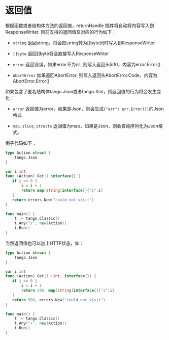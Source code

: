 # 返回值

根据函数或者结构体方法的返回值，returnHandle 插件将自动将内容写入到 ResponseWriter.
目前支持的返回值及对应的行为如下：

* `string`
返回string，将会把string转为[]byte同时写入到ResponseWriter

* `[]byte`
返回[]byte将会直接写入ResponseWriter

* `error`
返回错误，如果error不为nil, 则写入返回头500，内容为error.Error()

* `AbortError`
如果返回AbortError, 则写入返回头AbortError.Code，内容为AbortError.Error()

如果包含了匿名结构体tango.Json或者tango.Xml，则返回值的行为将会发生变化：
* `error`
返回值为error，如果是Json，则会生成```{"err": err.Error()}```的Json格式

* `map`, `slice`, `structs`
返回值为map，如果是Json，则会自动序列化为Json格式。

例子代码如下：
```Go
type Action struct {
    tango.Json
}

var i int
func (Action) Get() interface{} {
   if i == 0 {
       i = i + 1
       return map[string]interface{}{"i":i}
   }
   return errors.New("could not visit")
}

func main() {
    t := tango.Classic()
    t.Any("/", new(Action))
    t.Run()
}
```

当然返回值也可以加上HTTP状态，如：

```Go
type Action struct {
    tango.Json
}

var i int
func (Action) Get() (int, interface{}) {
   if i == 0 {
       i = i + 1
       return 200, map[string]interface{}{"i":i}
   }
   return 500, errors.New("could not visit")
}

func main() {
    t := tango.Classic()
    t.Any("/", new(Action))
    t.Run()
}
```
